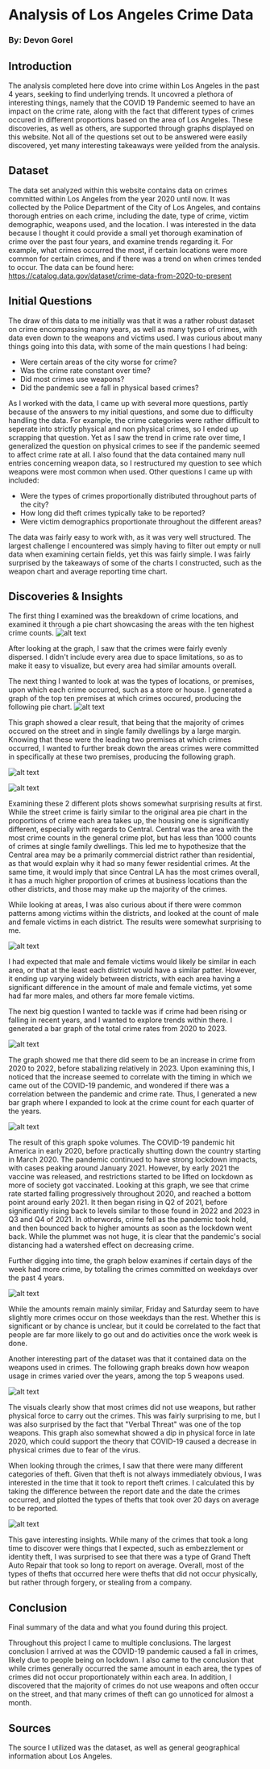 # Analysis of Los Angeles Crime Data
### By: Devon Gorel

## Introduction

The analysis  completed here dove into crime within Los Angeles in the past 4 years, seeking to find underlying trends. It uncovred a plethora of interesting things, namely that the COVID 19 Pandemic seemed to have an impact on the crime rate, along with the fact that different types of crimes occured in different proportions based on the area of Los Angeles. These discoveries, as well as others, are supported through graphs displayed on this website. Not all of the questions set out to be answered were easily discovered, yet many interesting takeaways were yeilded from the analysis.

## Dataset

The data set analyzed within this website contains data on crimes committed within Los Angeles from the year 2020 until now. 
It was collected by the Police Department of the City of Los Angeles, and contains thorough entries on each crime, including the date, type of crime, victim demographic, weapons used, and the location.
I was interested in the data because I thought it could provide a small yet thorough examination of crime over the past four years, and examine trends regarding it. For example, what crimes
occurred the most, if certain locations were more common for certain crimes, and if there was a trend on when crimes tended to occur. The data can be found here: https://catalog.data.gov/dataset/crime-data-from-2020-to-present


## Initial Questions

The draw of this data to me initially was that it was a rather robust dataset on crime encompassing many years, as well as many types of crimes, with data even down to the weapons and victims used. I was curious about many things going into this data, with some of the main questions I had being:
- Were certain areas of the city worse for crime?
- Was the crime rate constant over time?
- Did most crimes use weapons?
- Did the pandemic see a fall in physical based crimes? 

As I worked with the data, I came up with several more questions, partly because of the answers to my initial questions, and some due to difficulty handling the data. For example,
the crime categories were rather difficult to seperate into strictly physical and non physical crimes, so I ended up scrapping that question. Yet as I saw the trend in crime rate over time, I generalized the question on physical crimes to see if the pandemic seemed to affect crime rate at all. I also found that the data contained many null entries concerning weapon data, so I restructured my question to see which weapons were most common when used. Other questions I came up with included:
- Were the types of crimes proportionally distributed throughout parts of the city?
- How long did theft crimes typically take to be reported?
- Were victim demographics proportionate throughout the different areas?

The data was fairly easy to work with, as it was very well structured. The largest challenge I encountered was simply having to filter out empty or null data when examining certain fields, yet this was fairly simple. I was fairly surprised by the takeaways of some of the charts I constructed, such as the weapon chart and average reporting time chart.

## Discoveries & Insights
The first thing I examined was the breakdown of crime locations, and examined it through a pie chart showcasing the areas with the ten highest crime counts.
![alt text](crime_per_area.png)

After looking at the graph, I saw that the crimes were fairly evenly dispersed. I didn't include every area due to space limitations, so as to make it easy to visualize, but every area had similar amounts overall.

The next thing I wanted to look at was the types of locations, or premises, upon which each crime occurred, such as a store or house. I generated a graph of the top ten premises at which crimes occured, producing the following pie chart.
![alt text](premise_breakdown.png)

This graph showed a clear result, that being that the majority of crimes occured on the street and in single family dwellings by a large margin. Knowing that these were the leading two premises at which crimes occurred, I wanted to further break down the areas crimes were committed in specifically at these two premises, producing the following graph.

![alt text](street_crime_per_area.png)

![alt text](house_crime_per_area.png)

Examining these 2 different plots shows somewhat surprising results at first. While the street crime is fairly similar to the original area pie chart in the proportions of crime each area takes up, the housing one is significantly different, especially with regards to Central. Central was the area with the most crime counts in the general crime plot, but has less than 1000 counts of crimes at single family dwellings. This led me to hypothesize that the Central area may be a primarily commercial district rather than residential, as that would explain why it had so many fewer residential crimes. At the same time, it would imply that since Central LA has the most crimes overall, it has a much higher proportion of crimes at business locations than the other districts, and those may make up the majority of the crimes.

While looking at areas, I was also curious about if there were common patterns among victims within the districts, and looked at the count of male and female victims in each district. The results were somewhat surprising to me.

![alt text](Area's_Victim_Counts.png)

I had expected that male and female victims would likely be similar in each area, or that at the least each district would have a similar patter. However, it ending up varying widely between districts, with each area having a significant difference in the amount of male and female victims, yet some had far more males, and others far more female victims.

The next big question I wanted to tackle was if crime had been rising or falling in recent years, and I wanted to explore trends within there. I generated a bar graph of the total crime rates from 2020 to 2023.

![alt text](Did_total_Crimes_stay_constant_each_year.png)

The graph showed me that there did seem to be an increase in crime from 2020 to 2022, before stabalizing relatively in 2023. Upon examining this, I noticed that the increase seemed to correlate with the timing in which we came out of the COVID-19 pandemic, and wondered if there was a correlation between the pandemic and crime rate. Thus, I generated a new bar graph where I expanded to look at the crime count for each quarter of the years.

![alt text](Did_the_Pandemic_influence_crime_rate.png)

The result of this graph spoke volumes. The COVID-19 pandemic hit America in early 2020, before practically shutting down the country starting in March 2020. The pandemic continued to have strong lockdown impacts, with cases peaking around January 2021. However, by early 2021 the vaccine was released, and restrictions started to be lifted on lockdown as more of society got vaccinated. Looking at this graph, we see that crime rate started falling progressively throughout 2020, and reached a bottom point around early 2021. It then began rising in Q2 of 2021, before significantly rising back to levels similar to those found in 2022 and 2023 in Q3 and Q4 of 2021. In otherwords, crime fell as the pandemic took hold, and then bounced back to higher amounts as soon as the lockdown went back. While the plummet was not huge, it is clear that the pandemic's social distancing had a watershed effect on decreasing crime.

Further digging into time, the graph below examines if certain days of the week had more crime, by totalling the crimes committed on weekdays over the past 4 years.

![alt text](Weekdays.png)

While the amounts remain mainly similar, Friday and Saturday seem to have slightly more crimes occur on those weekdays than the rest. Whether this is significant or by chance is unclear, but it could be correlated to the fact that people are far more likely to go out and do activities once the work week is done.

Another interesting part of the dataset was that it contained data on the weapons used in crimes. The following graph breaks down how weapon usage in crimes varied over the years, among the top 5 weapons used.

![alt text](Weapon_Breakdown.png)

The visuals clearly show that most crimes did not use weapons, but rather physical force to carry out the crimes. This was fairly surprising to me, but I was also surprised by the fact that "Verbal Threat" was one of the top weapons. This graph also somewhat showed a dip in physical force in late 2020, which could support the theory that COVID-19 caused a decrease in physical crimes due to fear of the virus.

When looking through the crimes, I saw that there were many different categories of theft. Given that theft is not always immediately obvious, I was interested in the time that it took to report theft crimes. I calculated this by taking the difference between the report date and the date the crimes occurred, and plotted the types of thefts that took over 20 days on average to be reported.

![alt text](Reporting_Time_for_Theft.png)


This gave interesting insights. While many of the crimes that took a long time to discover were things that I expected, such as embezzlement or identity theft, I was surprised to see that there was a type of Grand Theft Auto Repair that took so long to report on average. Overall, most of the types of thefts that occurred here were thefts that did not occur physically, but rather through forgery, or stealing from a company.


## Conclusion

Final summary of the data and what you found during this project.

Throughout this project I came to multiple conclusions. The largest conclusion I arrived at was the COVID-19 pandemic caused a fall in crimes, likely due to people being on lockdown. I also came to the conclusion that while crimes generally occurred the same amount in each area, the types of crimes did not occur proportionately within each area. In addition, I discovered that the majority of crimes do not use weapons and often occur on the street, and that many crimes of theft can go unnoticed for almost a month.

## Sources

The source I utilized was the dataset, as well as general geographical information about Los Angeles.


